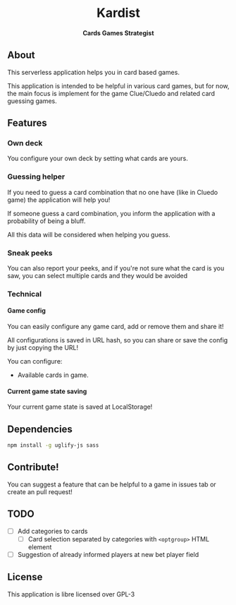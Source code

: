 <div align=center>

# Kardist

#### Cards Games Strategist

</div>

## About

This serverless application helps you in card based games.

This application is intended to be helpful in various card games, but for now,
the main focus is implement for the game Clue/Cluedo and related card guessing games.

## Features

### Own deck

You configure your own deck by setting what cards are yours.

### Guessing helper

If you need to guess a card combination that no one have (like in Cluedo game)
the application will help you!

If someone guess a card combination, you inform the application with a
probability of being a bluff.

All this data will be considered when helping you guess.

### Sneak peeks

You can also report your peeks, and if you're not sure what the card is you saw,
you can select multiple cards and they would be avoided

### Technical

#### Game config

You can easily configure any game card, add or remove them and share it!

All configurations is saved in URL hash, so you can share or save the config
by just copying the URL!

You can configure:

- Available cards in game.
<!-- - If cards can be discarded forever -->

#### Current game state saving

Your current game state is saved at LocalStorage!

## Dependencies

```bash
npm install -g uglify-js sass
```

## Contribute!

You can suggest a feature that can be helpful to a game in issues tab or create
an pull request!
## TODO

- [ ] Add categories to cards
  - [ ] Card selection separated by categories with `<optgroup>` HTML element
- [ ] Suggestion of already informed players at new bet player field

## License

This application is libre licensed over GPL-3

